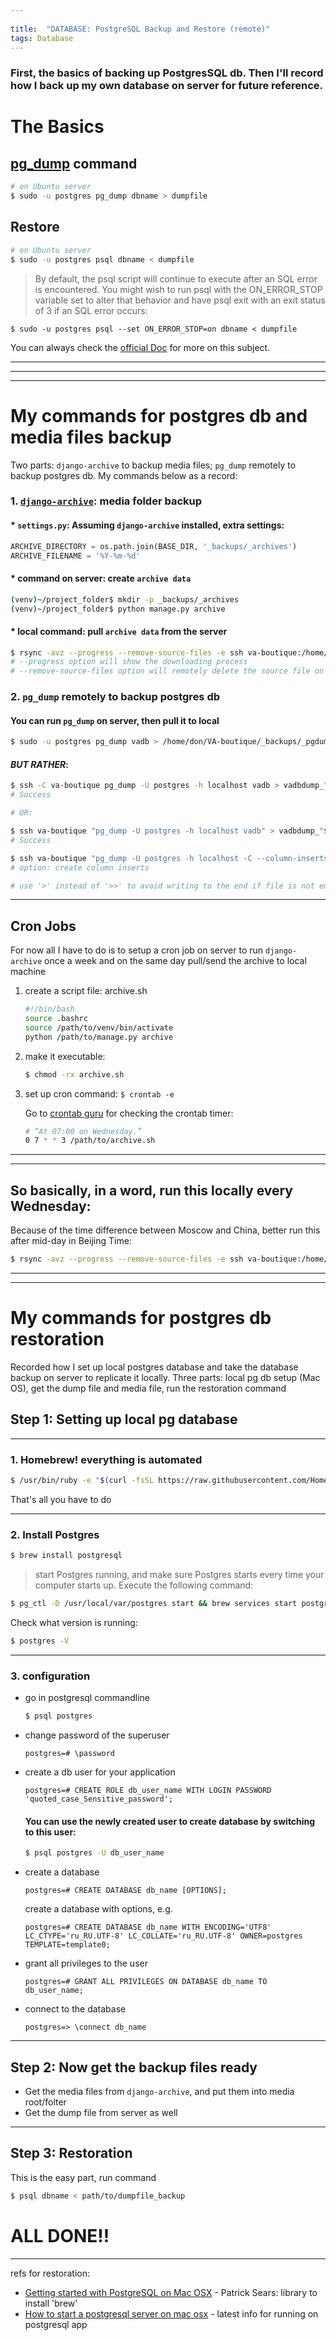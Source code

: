 ```yaml
---
 
title:  "DATABASE: PostgreSQL Backup and Restore (remote)"
tags: Database
---
```

### First, the basics of backing up PostgresSQL db. Then I'll record how I back up my own database on server for future reference.
# The Basics
## [pg_dump](https://www.postgresql.org/docs/12/app-pgdump.html) command
```bash
# on Ubuntu server
$ sudo -u postgres pg_dump dbname > dumpfile
```
## Restore 
```bash
# on Ubuntu server
$ sudo -u postgres psql dbname < dumpfile
```
> By default, the psql script will continue to execute after an SQL error is encountered. You might wish to run psql with the ON_ERROR_STOP variable set to alter that behavior and have psql exit with an exit status of 3 if an SQL error occurs:
```
$ sudo -u postgres psql --set ON_ERROR_STOP=on dbname < dumpfile
```

You can always check the [official Doc](https://www.postgresql.org/docs/12/backup.html) for more on this subject.

---
---
---
# My commands for postgres db and media files backup
Two parts: `django-archive` to backup media files; `pg_dump` remotely to backup postgres db. My commands below as a record:

### 1. [`django-archive`](https://django-archive.readthedocs.io/en/latest/): media folder backup
#### * `settings.py`: Assuming `django-archive` installed, extra settings:
```python 
ARCHIVE_DIRECTORY = os.path.join(BASE_DIR, '_backups/_archives')
ARCHIVE_FILENAME = '%Y-%m-%d'
```
#### * command on server: create `archive data`
```bash
(venv)~/project_folder$ mkdir -p _backups/_archives
(venv)~/project_folder$ python manage.py archive
```

#### * local command: pull `archive data` from the server
```bash
$ rsync -avz --progress --remove-source-files -e ssh va-boutique:/home/don/VA-boutique/_backups/_archives/"$(date '+%Y-%m-%d')".tar.bz2 /Users/peiwen_li/Documents/GitHub/VA-boutique/_backups/_archives
# --progress option will show the downloading process
# --remove-source-files option will remotely delete the source file on server
```

### 2. `pg_dump` remotely to backup postgres db
#### You can run `pg_dump` on server, then pull it to local
```bash
$ sudo -u postgres pg_dump vadb > /home/don/VA-boutique/_backups/_pgdumps/vadbdump_"$(date '+%Y-%m-%d')"
```
#### ***BUT RATHER***:
```bash
$ ssh -C va-boutique pg_dump -U postgres -h localhost vadb > vadbdump_"$(date '+%Y-%m-%d')"
# Success

# OR:

$ ssh va-boutique "pg_dump -U postgres -h localhost vadb" > vadbdump_"$(date '+%Y-%m-%d')"
# Success

$ ssh va-boutique "pg_dump -U postgres -h localhost -C --column-inserts vadb" > vadbdump_"$(date '+%Y-%m-%d')"_inserts
# option: create column inserts

# use '>' instead of '>>' to avoid writing to the end if file is not empty
```
---

## Cron Jobs
For now all I have to do is to setup a cron job on server to run `django-archive` once a week and on the same day pull/send the archive to local machine
1. create a script file: archive.sh
    ```bash 
    #!/bin/bash
    source .bashrc
    source /path/to/venv/bin/activate
    python /path/to/manage.py archive
    ``` 
2. make it executable:
    ```bash
    $ chmod -rx archive.sh
    ```
3. set up cron command: `$ crontab -e`

    Go to [crontab guru](https://crontab.guru/) for checking the crontab timer:
    ```bash
    # “At 07:00 on Wednesday.”
    0 7 * * 3 /path/to/archive.sh
    ```
---
---
## So basically, in a word, run this locally every Wednesday:
Because of the time difference between Moscow and China, better run this after mid-day in Beijing Time:
```bash
$ rsync -avz --progress --remove-source-files -e ssh va-boutique:/home/don/VA-boutique/_backups/_archives/"$(date '+%Y-%m-%d')".tar.bz2 /Users/peiwen_li/Documents/GitHub/VA-boutique/_backups/_archives && ssh va-boutique "pg_dump -U postgres -h localhost vadb" > /Users/peiwen_li/Documents/GitHub/VA-boutique/_backups/_pgdump/vadbdump_"$(date '+%Y-%m-%d')" && ssh va-boutique "pg_dump -U postgres -h localhost -C --column-inserts vadb" > /Users/peiwen_li/Documents/GitHub/VA-boutique/_backups/_pgdump/vadbdump_"$(date '+%Y-%m-%d')"_inserts
```
---
---

# My commands for postgres db restoration
Recorded how I set up local postgres database and take the database backup on server to replicate it locally.
Three parts: local pg db setup (Mac OS), get the dump file and media file, run the restoration command

## Step 1: Setting up local pg database
---

### 1. Homebrew! everything is automated
```bash
$ /usr/bin/ruby -e "$(curl -fsSL https://raw.githubusercontent.com/Homebrew/install/master/install)"
```
That's all you have to do

---

### 2. Install Postgres
```bash
$ brew install postgresql
```
>start Postgres running, and make sure Postgres starts every time your computer starts up. Execute the following command:
```bash
$ pg_ctl -D /usr/local/var/postgres start && brew services start postgresql
```
Check what version is running:
```bash
$ postgres -V
```

---

### 3. configuration
* go in postgresql commandline
    ```bash
    $ psql postgres
    ```
* change password of the superuser
    ```postgres
    postgres=# \password
    ```
* create a db user for your application
    ```postgres
    postgres=# CREATE ROLE db_user_name WITH LOGIN PASSWORD 'quoted_case_Sensitive_password';
    ```
    #### You can use the newly created user to create database by switching to this user:
    ```bash
    $ psql postgres -U db_user_name
    ```
* create a database
    ```postgres
    postgres=# CREATE DATABASE db_name [OPTIONS];
    ```
    create a database with options, e.g.
    ```postgres
    postgres=# CREATE DATABASE db_name WITH ENCODING='UTF8' LC_CTYPE='ru_RU.UTF-8' LC_COLLATE='ru_RU.UTF-8' OWNER=postgres TEMPLATE=template0;
    ```
* grant all privileges to the user
    ```postgres
    postgres=# GRANT ALL PRIVILEGES ON DATABASE db_name TO db_user_name;
    ```
* connect to the database
    ```postgres
    postgres=> \connect db_name
    ```

---

## Step 2: Now get the backup files ready
* Get the media files from `django-archive`, and put them into media root/folter
* Get the dump file from server as well

---

## Step 3: Restoration
This is the easy part, run command
```bash
$ psql dbname < path/to/dumpfile_backup
```
# ALL DONE!!

---

refs for restoration:
* [Getting started with PostgreSQL on Mac OSX](https://www.codementor.io/@engineerapart/getting-started-with-postgresql-on-mac-osx-are8jcopb) - Patrick Sears: library to install 'brew'
* [How to start a postgresql server on mac osx](https://dataschool.com/learn-sql/how-to-start-a-postgresql-server-on-mac-os-x/) - latest info for running on postgresql app
